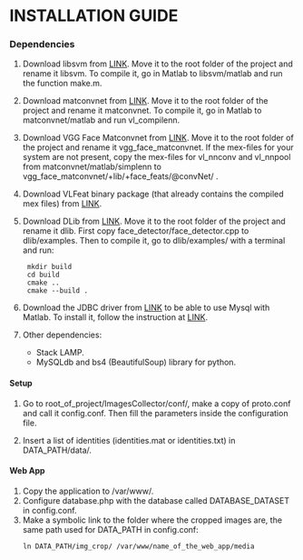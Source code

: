 
INSTALLATION GUIDE
=============

### Dependencies

1. Download libsvm from [LINK](https://www.csie.ntu.edu.tw/~cjlin/libsvm/#download). 
   Move it to the root folder of the project and rename it libsvm.
   To compile it, go in Matlab to libsvm/matlab and run the function make.m.

2. Download matconvnet from [LINK](http://www.vlfeat.org/matconvnet/).
   Move it to the root folder of the project and rename it matconvnet.
   To compile it, go in Matlab to matconvnet/matlab and run vl_compilenn.
   
3. Download VGG Face Matconvnet from [LINK](http://www.robots.ox.ac.uk/~vgg/software/vgg_face/).
   Move it to the root folder of the project and rename it vgg_face_matconvnet.
   If the mex-files for your system are not present, copy the mex-files for vl_nnconv and vl_nnpool from matconvnet/matlab/simplenn to vgg_face_matconvnet/+lib/+face_feats/@convNet/ .

4. Download VLFeat binary package (that already contains the compiled mex files) from [LINK](http://www.vlfeat.org/download.html).
   
5. Download DLib from [LINK](http://dlib.net/).
   Move it to the root folder of the project and rename it dlib.
   First copy face_detector/face_detector.cpp to dlib/examples. Then to compile it, go to dlib/examples/ with a terminal and run:
   ```
    mkdir build
    cd build
    cmake ..
    cmake --build .
    ```
    
6. Download the JDBC driver from [LINK](http://dev.mysql.com/downloads/connector/j/) to be able to use Mysql with Matlab.
   To install it, follow the instruction at [LINK](http://it.mathworks.com/products/database/driver-installation.html).
   
7. Other dependencies:
   - Stack LAMP.
   - MySQLdb and bs4 (BeautifulSoup) library for python.
   
   
#### Setup

1. Go to root_of_project/ImagesCollector/conf/, make a copy of proto.conf and call it config.conf.
Then fill the parameters inside the configuration file.

2. Insert a list of identities (identities.mat or identities.txt) in DATA_PATH/data/.


#### Web App

1. Copy the application to /var/www/.
2. Configure database.php with the database called DATABASE_DATASET in config.conf.
3. Make a symbolic link to the folder where the cropped images are, the same path used for DATA_PATH in config.conf:
    ```
    ln DATA_PATH/img_crop/ /var/www/name_of_the_web_app/media
    ```
